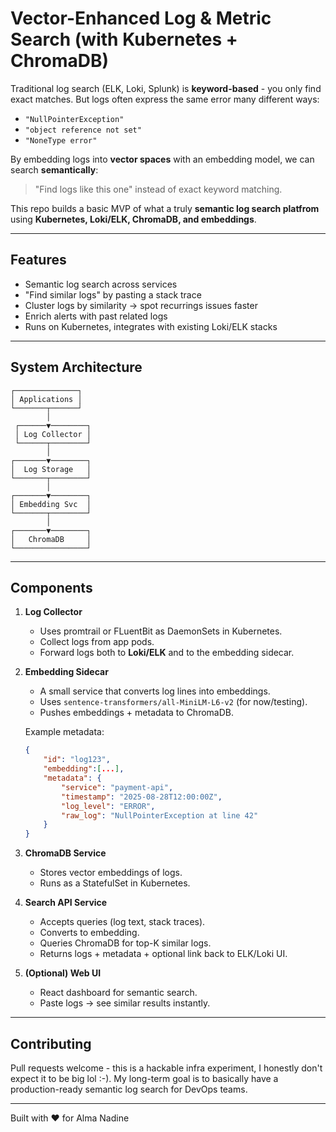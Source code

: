 # Vector-Enhanced Log & Metric Search (with Kubernetes + ChromaDB)

Traditional log search (ELK, Loki, Splunk) is **keyword-based** - you only find exact matches. But logs often express the same error many different ways:

- `"NullPointerException"`
- `"object reference not set"`
- `"NoneType error"`

By embedding logs into **vector spaces** with an embedding model, we can search **semantically**:
> "Find logs like this one" instead of exact keyword matching.

This repo builds a basic MVP of what a truly **semantic log search platfrom** using **Kubernetes, Loki/ELK, ChromaDB, and embeddings**.

---

## Features

- Semantic log search across services
- "Find similar logs" by pasting a stack trace
- Cluster logs by similarity -> spot recurrings issues faster
- Enrich alerts with past related logs
- Runs on Kubernetes, integrates with existing Loki/ELK stacks

---

## System Architecture

```
┌──────────────┐
│ Applications │
└───────┬──────┘
        │
 ┌──────▼────────┐
 │ Log Collector │
 └──────┬────────┘
        │
┌───────▼────────┐
│  Log Storage   │
└───────┬────────┘
        │
┌───────▼────────┐
│ Embedding Svc  │
└───────┬────────┘
        │
┌───────▼────────┐
│   ChromaDB     │
└────────────────┘

```

---

## Components

1. **Log Collector**
    - Uses promtrail or FLuentBit as DaemonSets in Kubernetes.
    - Collect logs from app pods.
    - Forward logs both to **Loki/ELK** and to the embedding sidecar.

2. **Embedding Sidecar**
    - A small service that converts log lines into embeddings.
    - Uses `sentence-transformers/all-MiniLM-L6-v2` (for now/testing).
    - Pushes embeddings + metadata to ChromaDB.

    Example metadata:
    ```json
    {
        "id": "log123",
        "embedding":[...],
        "metadata": {
            "service": "payment-api",
            "timestamp": "2025-08-28T12:00:00Z",
            "log_level": "ERROR",
            "raw_log": "NullPointerException at line 42"
        }
    }

3. **ChromaDB Service**
    - Stores vector embeddings of logs.
    - Runs as a StatefulSet in Kubernetes.

4. **Search API Service**
    - Accepts queries (log text, stack traces).
    - Converts to embedding.
    - Queries ChromaDB for top-K similar logs.
    - Returns logs + metadata + optional link back to ELK/Loki UI.

5. **(Optional) Web UI**
    - React dashboard for semantic search.
    - Paste logs -> see similar results instantly.

---

## Contributing

Pull requests welcome - this is a hackable infra experiment, I honestly don't expect it to be big lol :-). My long-term goal is to basically have a production-ready semantic log search for DevOps teams.

---

Built with ❤️ for Alma Nadine
